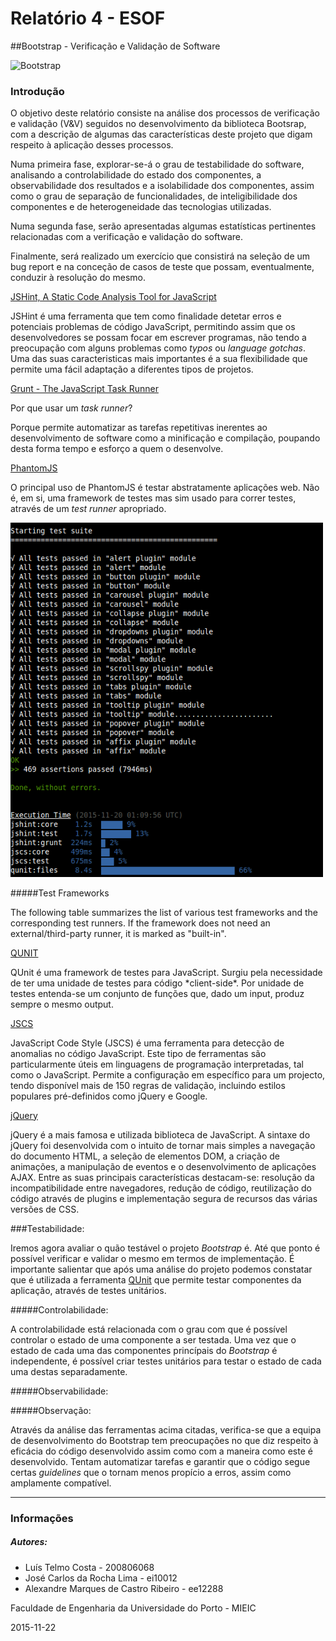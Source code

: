 # Relatório 4 - ESOF
##Bootstrap - Verificação e Validação de Software

<img src="res/logo.png" width="500 px" alt="Bootstrap"/>


### <a name="introducao"></a>Introdução

O objetivo deste relatório consiste na análise dos processos de verificação e validação (V&V) seguidos no desenvolvimento da biblioteca Bootsrap, com a descrição de algumas das características deste projeto que digam respeito à aplicação desses processos.

Numa primeira fase, explorar-se-á o grau de testabilidade do software, analisando a controlabilidade do estado dos componentes, a observabilidade dos resultados e a isolabilidade dos componentes, assim como o grau de separação de funcionalidades, de inteligibilidade dos componentes e de heterogeneidade das tecnologias utilizadas.

Numa segunda fase, serão apresentadas algumas estatísticas pertinentes relacionadas com a verificação e validação do software.

Finalmente, será realizado um exercício que consistirá na seleção de um bug report e na conceção de casos de teste que possam, eventualmente, conduzir à resolução do mesmo.


[JSHint, A Static Code Analysis Tool for JavaScript](http://jshint.com/about/)

JSHint é uma ferramenta que tem como finalidade detetar erros e potenciais problemas de código JavaScript, permitindo assim que os desenvolvedores se possam focar em escrever programas, não tendo a preocupação com alguns problemas como *typos* ou *language gotchas*. Uma das suas caracteristicas mais importantes é a sua flexibilidade que permite uma fácil adaptação a diferentes tipos de projetos.


[Grunt - The JavaScript Task Runner](http://gruntjs.com/)

Por que usar um *task runner*?

Porque permite automatizar as tarefas repetitivas inerentes ao desenvolvimento de software como a minificação e compilação, poupando desta forma tempo e esforço a quem o desenvolve.


[PhantomJS](http://phantomjs.org/headless-testing.html)

O principal uso de PhantomJS é testar abstratamente aplicações web. Não é, em si, uma framework de testes mas sim usado para correr testes, através de um *test runner* apropriado.


<img src="res/PhantomJS.png" width="500 px" alt="PhantomJS"/>


#####Test Frameworks

The following table summarizes the list of various test frameworks and the corresponding test runners. If the framework does not need an external/third-party runner, it is marked as "built-in".


[QUNIT](http://qunitjs.com/intro/)
<div id='qunit'/>
QUnit é uma framework de testes para JavaScript. Surgiu pela necessidade de ter uma unidade de testes para código *client-side*. Por unidade de testes entenda-se um conjunto de funções que, dado um input, produz sempre o mesmo output.


[JSCS](http://jscs.info/)

JavaScript Code Style (JSCS) é uma ferramenta para detecção de anomalias no código JavaScript. Este tipo de ferramentas são particularmente úteis em linguagens de programação interpretadas, tal como o JavaScript.
Permite a configuração em específico para um projecto, tendo disponível mais de 150 regras de validação, incluindo estilos populares pré-definidos como jQuery e Google.


[jQuery](https://jquery.com/)

jQuery é a mais famosa e utilizada biblioteca de JavaScript. A sintaxe do jQuery foi desenvolvida com o intuito de tornar mais simples a navegação do documento HTML, a seleção de elementos DOM, a criação de animações, a manipulação de eventos e o desenvolvimento de aplicações AJAX.
Entre as suas principais características destacam-se: resolução da incompatibilidade entre navegadores, redução de código, reutilização do código através de plugins e implementação segura de recursos das várias versões de CSS.

###Testabilidade:

Iremos agora avaliar o quão testável o projeto *Bootstrap* é. Até que ponto é possível verificar e validar o mesmo em termos de implementação. É importante salientar que após uma análise do projeto podemos constatar que é utilizada a ferramenta [QUnit](#qunit) que permite testar componentes da aplicação, através de testes unitários.

#####Controlabilidade:

A controlabilidade está relacionada com o grau com que é possível controlar o estado de uma componente a ser testada. Uma vez que o estado de cada uma das componentes princípais do *Bootstrap* é independente, é possível criar testes unitários para testar o estado de cada uma destas separadamente.

#####Observabilidade:






#####Observação:

Através da análise das ferramentas acima citadas, verifica-se que a equipa de desenvolvimento do Bootstrap tem preocupações no que diz respeito à eficácia do código desenvolvido assim como com a maneira como este é desenvolvido. Tentam automatizar tarefas e garantir que o código segue certas *guidelines* que o tornam menos propício a erros, assim como amplamente compatível.


------------------

### <a name="info"></a>Informações

##### Autores:

* Luís Telmo Costa - 200806068
* José Carlos da Rocha Lima - ei10012
* Alexandre Marques de Castro Ribeiro - ee12288

Faculdade de Engenharia da Universidade do Porto - MIEIC

2015-11-22
